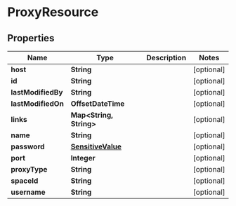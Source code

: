 

# ProxyResource


## Properties

Name | Type | Description | Notes
------------ | ------------- | ------------- | -------------
**host** | **String** |  |  [optional]
**id** | **String** |  |  [optional]
**lastModifiedBy** | **String** |  |  [optional]
**lastModifiedOn** | **OffsetDateTime** |  |  [optional]
**links** | **Map&lt;String, String&gt;** |  |  [optional]
**name** | **String** |  |  [optional]
**password** | [**SensitiveValue**](SensitiveValue.md) |  |  [optional]
**port** | **Integer** |  |  [optional]
**proxyType** | **String** |  |  [optional]
**spaceId** | **String** |  |  [optional]
**username** | **String** |  |  [optional]



